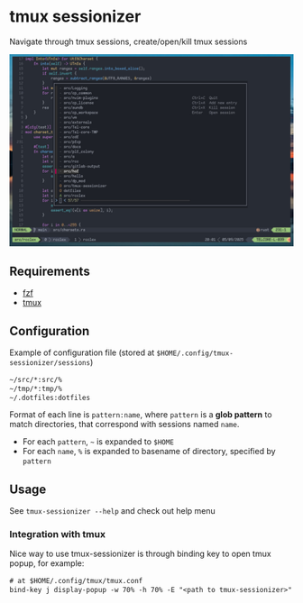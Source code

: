 # tmux sessionizer

Navigate through tmux sessions, create/open/kill tmux sessions

![tmux sessionizer example](./docs/images/example.jpg)

## Requirements

- [fzf](https://github.com/junegunn/fzf)
- [tmux](https://github.com/tmux/tmux)

## Configuration

Example of configuration file (stored at `$HOME/.config/tmux-sessionizer/sessions`)

```
~/src/*:src/%
~/tmp/*:tmp/%
~/.dotfiles:dotfiles
```

Format of each line is `pattern:name`, where `pattern` is a **glob pattern** to match directories, that correspond with sessions named `name`.

- For each `pattern`, `~` is expanded to `$HOME`
- For each `name`, `%` is expanded to basename of directory, specified by `pattern`

## Usage

See `tmux-sessionizer --help` and check out help menu

### Integration with tmux

Nice way to use tmux-sessionizer is through binding key to open tmux popup, for example:

```
# at $HOME/.config/tmux/tmux.conf
bind-key j display-popup -w 70% -h 70% -E "<path to tmux-sessionizer>"
```
